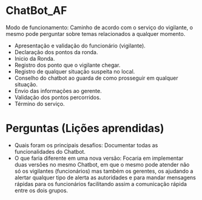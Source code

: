 # ChatBot_AF
Modo de funcionamento: Caminho de acordo com o serviço do vigilante, o mesmo pode perguntar sobre temas relacionados a qualquer momento.
- Apresentação e validação do funcionário (vigilante).
- Declaração dos pontos da ronda.
- Inicio da Ronda.
- Registro dos ponto que o vigilante chegar.
- Registro de qualquer situação suspeita no local.
- Conselho do chatbot ao guarda de como prosseguir em qualquer situação.
- Envio das informações ao gerente.
- Validação dos pontos percorridos.
- Término do serviço.

# Perguntas (Lições aprendidas)
- Quais foram os principais desafios: Documentar todas as funcionalidades do Chatbot.
- O que faria diferente em uma nova versão: Focaria em implementar duas versões no mesmo Chatbot, em que o mesmo pode atender não só os vigilantes (funcionários) mas também os gerentes, os ajudando a alertar qualquer tipo de alerta as autoridades e para mandar mensagens rápidas para os funcionários facilitando assim a comunicação rápida entre os dois grupos.
